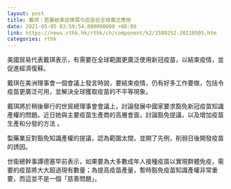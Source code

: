 ```yaml
---
layout: post
title: 戴琪：若要結束疫情需令疫苗在全球廣泛應用
date: 2021-05-05 03:59:54.000000000 +08:00
link: https://news.rthk.hk/rthk/ch/component/k2/1589252-20210505.htm
categories: rthk
---
```


美國貿易代表戴琪表示，有需要在全球範圍更廣泛使用新冠疫苗，以結束疫情，並促進經濟復蘇。

戴琪在美洲理事會一個會議上發言時說，要結束疫情，仍有好多工作要做，包括令疫苗更廣泛可用，並解決全球獲取疫苗的不平等現象。

戴琪將於稍後舉行的世貿總理事會會議上，討論發展中國家要求豁免新冠疫苗知識產權的問題。近日她與主要疫苗生產商的高層會面，討論豁免提議，以及增加疫苗生產和分發的方法 。

製藥業反對豁免知識產權的提議，認為範圍太闊，並開了先例，削弱日後開發疫苗的誘因。

世衛總幹事譚德塞早前表示，如果要為大多數成年人接種疫苗以實現群體免疫，需要的疫苗將大大超過現有數量；為提高疫苗產量，暫時豁免疫苗知識產權非常重要，而這並不是一個「慈善問題」。
